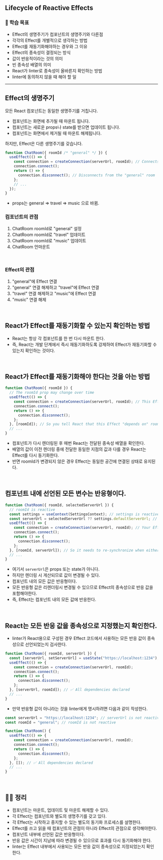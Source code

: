 ## Lifecycle of Reactive Effects

### 📌 학습 목표

- Effect의 생명주기가 컴포넌트의 생명주기와 다른점
- 각각의 Effect를 개별적으로 생각하는 방법
- Effect를 재동기화해야하는 경우와 그 이유
- Effect의 종속성이 결정되는 방식
- 값이 반응적이라는 것의 의미
- 빈 종속성 배열의 의미
- React가 linter로 종속성이 올바른지 확인하는 방법
- linter에 동의하지 않을 때 해야 할 일

---

## Effect의 생명주기

모든 React 컴포넌트는 동일한 생명주기를 거칩니다.

- 컴포넌트는 화면에 추가될 때 마운트 됩니다.
- 컴포넌트는 새로운 props나 state를 받으면 업데이트 됩니다.
- 컴포넌트는 화면에서 제거될 때 마운트 해제됩니다.

하지만, Effect은 다른 생명주기를 갖습니다.

```javascript
function ChatRoom({ roomId /* "general" */ }) {
  useEffect(() => {
    const connection = createConnection(serverUrl, roomId); // Connects to the "general" room
    connection.connect();
    return () => {
      connection.disconnect(); // Disconnects from the "general" room
    };
    // ...
  });
}
```

- props는 general => travel => music 으로 바뀜.

### 컴포넌트의 관점

1. ChatRoom roomId로 "general" 설정
2. ChatRoom roomId로 "travel" 업데이트
3. ChatRoom roomId로 "music" 업데이트
4. ChatRoom 언마운트

<br>

### Effect의 관점

1. "general"에 Effect 연결
2. "general" 연결 해제하고 "travel"에 Effect 연결
3. "travel" 연결 해제하고 "music"에 Effect 연결
4. "music" 연결 해제

<br>

## React가 Effect를 재동기화할 수 있는지 확인하는 방법

- React는 항상 각 컴포넌트를 한 번 다시 마운트 한다.
- 즉, React는 개발 단계에서 즉시 재동기화하도록 강제하여 Effect가 재동기화할 수 있는지 확인하는 것이다.

<br>

## React가 Effect를 재동기화해야 한다는 것을 아는 방법

```javascript
function ChatRoom({ roomId }) {
  // The roomId prop may change over time
  useEffect(() => {
    const connection = createConnection(serverUrl, roomId); // This Effect reads roomId
    connection.connect();
    return () => {
      connection.disconnect();
    };
  }, [roomId]); // So you tell React that this Effect "depends on" roomId
  // ...
}
```

- 컴포넌트가 다시 렌더링된 후 매번 React는 전달된 종속성 배열을 확인한다.
- 배열의 값이 이전 렌더링 중에 전달한 동일한 지점의 값과 다를 경우 React는 Effect를 다시 동기화한다.
- 반면 roomId가 변경되지 않은 경우 Effect는 동일한 공간에 연결된 상태로 유지된다.

<br>

## 컴포넌트 내에 선언된 모든 변수는 반응형이다.

```javascript
function ChatRoom({ roomId, selectedServerUrl }) {
  // roomId is reactive
  const settings = useContext(SettingsContext); // settings is reactive
  const serverUrl = selectedServerUrl ?? settings.defaultServerUrl; // serverUrl is reactive
  useEffect(() => {
    const connection = createConnection(serverUrl, roomId); // Your Effect reads roomId and serverUrl
    connection.connect();
    return () => {
      connection.disconnect();
    };
  }, [roomId, serverUrl]); // So it needs to re-synchronize when either of them changes!
  // ...
}
```

- 여기서 `serverUrl`은 props 또는 state가 아니다.
- 하지만 렌더링 시 게산되므로 값이 변경될 수 있다.
- 컴포넌트 내의 모든 값은 반응형이다.
- 모든 반응형 값은 리렌더링시 변경될 수 있으므로 Effect의 종속성으로 반응 값을 포함해야한다.
- 즉, Effect는 컴포넌트 내의 모든 값에 반응한다.

<br>

## React는 모든 반응 값을 종속성으로 지정했는지 확인한다.

- linter가 React용으로 구성된 경우 Effect 코드에서 사용하는 모든 반응 값이 종속성으로 선언되었는지 검사한다.

```javascript
function ChatRoom({ roomId, serverUrl }) {
  const [serverUrl, setServerUrl] = useState("https://localhost:1234"); // serverUrl is reactive
  useEffect(() => {
    const connection = createConnection(serverUrl, roomId);
    connection.connect();
    return () => {
      connection.disconnect();
    };
  }, [serverUrl, roomId]); // ✅ All dependencies declared
  // ...
}
```

- 만약 반응형 값이 아니라는 것을 linter에게 명시하려면 다음과 같이 작성한다.

```javascript
const serverUrl = "https://localhost:1234"; // serverUrl is not reactive
const roomId = "general"; // roomId is not reactive

function ChatRoom() {
  useEffect(() => {
    const connection = createConnection(serverUrl, roomId);
    connection.connect();
    return () => {
      connection.disconnect();
    };
  }, []); // ✅ All dependencies declared
  // ...
}
```

<br>

## 👨‍💻 정리

- 컴포넌트는 마운트, 업데이트 및 마운트 해제할 수 있다.
- 각 Effect는 컴포넌트와 별도의 생명주기를 갖고 있다.
- 각 Effect는 시작하고 중지할 수 있는 별도의 동기화 프로세스를 설명한다.
- Effect를 쓰고 읽을 때 컴포넌트의 관점이 아니라 Effect의 관점으로 생각해야한다.
- 컴포넌트 내부에 선언된 값은 반응형이다.
- 반응 값은 시간이 지남에 따라 변경될 수 있으므로 효과를 다시 동기화해야 한다.
- linter는 Effect 내부에서 사용되는 모든 반응 값이 종속성으로 지정되었는지 확인한다.
